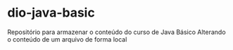 # dio-java-basic
Repositório para armazenar o conteúdo do curso de Java Básico
Alterando o conteúdo de um arquivo de forma local
